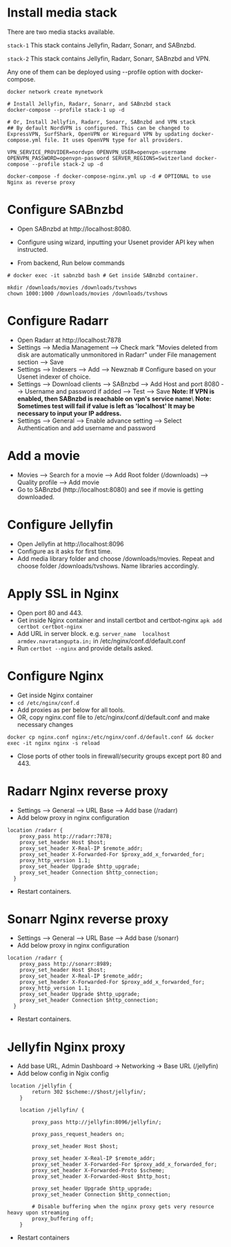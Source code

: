 # Install media stack

There are two media stacks available.

`stack-1` This stack contains Jellyfin, Radarr, Sonarr, and SABnzbd.

`stack-2` This stack contains Jellyfin, Radarr, Sonarr, SABnzbd and VPN.

Any one of them can be deployed using --profile option with docker-compose.

```
docker network create mynetwork

# Install Jellyfin, Radarr, Sonarr, and SABnzbd stack
docker-compose --profile stack-1 up -d

# Or, Install Jellyfin, Radarr, Sonarr, SABnzbd and VPN stack
## By default NordVPN is configured. This can be changed to ExpressVPN, SurfShark, OpenVPN or Wireguard VPN by updating docker-compose.yml file. It uses OpenVPN type for all providers.

VPN_SERVICE_PROVIDER=nordvpn OPENVPN_USER=openvpn-username OPENVPN_PASSWORD=openvpn-password SERVER_REGIONS=Switzerland docker-compose --profile stack-2 up -d

docker-compose -f docker-compose-nginx.yml up -d # OPTIONAL to use Nginx as reverse proxy
```

# Configure SABnzbd

- Open SABnzbd at http://localhost:8080. 
- Configure using wizard, inputting your Usenet provider API key when instructed.

- From backend, Run below commands

```
# docker exec -it sabnzbd bash # Get inside SABnzbd container.

mkdir /downloads/movies /downloads/tvshows
chown 1000:1000 /downloads/movies /downloads/tvshows
```

# Configure Radarr

- Open Radarr at http://localhost:7878
- Settings --> Media Management --> Check mark "Movies deleted from disk are automatically unmonitored in Radarr" under File management section --> Save
- Settings --> Indexers --> Add --> Newznab # Configure based on your Usenet indexer of choice.
- Settings --> Download clients --> SABnzbd --> Add Host and port 8080 --> Username and password if added --> Test --> Save 
**Note: If VPN is enabled, then SABnzbd is reachable on vpn's service name**\ 
**Note: Sometimes test will fail if value is left as 'localhost' It may be necessary to input your IP address.**
- Settings --> General --> Enable advance setting --> Select Authentication and add username and password
# Add a movie

- Movies --> Search for a movie --> Add Root folder (/downloads) --> Quality profile --> Add movie
- Go to SABnzbd (http://localhost:8080) and see if movie is getting downloaded.

# Configure Jellyfin

- Open Jellyfin at http://localhost:8096
- Configure as it asks for first time.
- Add media library folder and choose /downloads/movies. Repeat and choose folder /downloads/tvshows. Name libraries accordingly.

# Apply SSL in Nginx

- Open port 80 and 443.
- Get inside Nginx container and install certbot and certbot-nginx `apk add certbot certbot-nginx`
- Add URL in server block. e.g. `server_name  localhost armdev.navratangupta.in;` in /etc/nginx/conf.d/default.conf
- Run `certbot --nginx` and provide details asked.


# Configure Nginx

- Get inside Nginx container
- `cd /etc/nginx/conf.d`
- Add proxies as per below for all tools.
- OR, copy nginx.conf file to /etc/nginx/conf.d/default.conf and make necessary changes

`docker cp nginx.conf nginx:/etc/nginx/conf.d/default.conf && docker exec -it nginx nginx -s reload`
- Close ports of other tools in firewall/security groups except port 80 and 443.


# Radarr Nginx reverse proxy

- Settings --> General --> URL Base --> Add base (/radarr)
- Add below proxy in nginx configuration

```
location /radarr {
    proxy_pass http://radarr:7878;
    proxy_set_header Host $host;
    proxy_set_header X-Real-IP $remote_addr;
    proxy_set_header X-Forwarded-For $proxy_add_x_forwarded_for;
    proxy_http_version 1.1;
    proxy_set_header Upgrade $http_upgrade;
    proxy_set_header Connection $http_connection;
  }
```

- Restart containers.

# Sonarr Nginx reverse proxy

- Settings --> General --> URL Base --> Add base (/sonarr)
- Add below proxy in nginx configuration

```
location /radarr {
    proxy_pass http://sonarr:8989;
    proxy_set_header Host $host;
    proxy_set_header X-Real-IP $remote_addr;
    proxy_set_header X-Forwarded-For $proxy_add_x_forwarded_for;
    proxy_http_version 1.1;
    proxy_set_header Upgrade $http_upgrade;
    proxy_set_header Connection $http_connection;
  }
```


- Restart containers.


# Jellyfin Nginx proxy

- Add base URL, Admin Dashboard -> Networking -> Base URL (/jellyfin)
- Add below config in Ngix config

```
 location /jellyfin {
        return 302 $scheme://$host/jellyfin/;
    }

    location /jellyfin/ {

        proxy_pass http://jellyfin:8096/jellyfin/;

        proxy_pass_request_headers on;

        proxy_set_header Host $host;

        proxy_set_header X-Real-IP $remote_addr;
        proxy_set_header X-Forwarded-For $proxy_add_x_forwarded_for;
        proxy_set_header X-Forwarded-Proto $scheme;
        proxy_set_header X-Forwarded-Host $http_host;

        proxy_set_header Upgrade $http_upgrade;
        proxy_set_header Connection $http_connection;

        # Disable buffering when the nginx proxy gets very resource heavy upon streaming
        proxy_buffering off;
    }
```
- Restart containers
